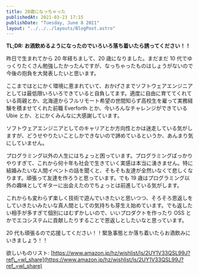 ```yaml
---
title: 20歳になっちゃった
publishedAt: 2021-03-23 17:15
publishDate: "Tuesday, June 8 2021"
layout: "../../../layouts/BlogPost.astro"
---
```


**TL;DR: お酒飲めるようになったのでいろいろ落ち着いたら誘ってください！！**

昨日で生まれてから 20 年経ちまして、20 歳になりました。まだまだ 10 代でゆっくりたくさん勉強したかったんですが、なっちゃったものはしょうがないので今後の抱負を大発表したいと思います。

ここまではとにかく環境に恵まれていて、おかげさまでソフトウェアエンジニアとしては最低限いろいろできていると自負してます。適度に自由に育ててくれている両親とか、北海道からフルリモート希望の世間知らず高校生を雇って実務経験を積ませてくれた前職 Everforth とか、今いろんなチャレンジができている Ubie とか、とにかくみんなに大感謝しています。

ソフトウェアエンジニアとしてのキャリアとか方向性とかは迷走している気がしますが、どうせやりたいことしかできないので諦めているというか、あんまり気にしていません。

プログラミング以外の人生にはちょっと困っています。プログラミングばっかりやりすぎて、これから何十年も社会で生きていく実感は本当に湧きません。特に結婚みたいな人間イベントの話を聞くと、そもそも友達が全然いなくて悲しくなります。頑張って友達を作ろうと思っています。でも 19 歳はプログラミング以外の趣味としてギターに出会えたのでちょっとは前進している気がします。

これからも変わらず楽しく技術で遊んでいきたいと思いつつ、そろそろ恩返しをしていきたいみたいな真人間としての気持ちも芽生え始めています。でも返したい相手が多すぎて個別にはむずかしいので、いいプロダクトを作ったり OSS とかでエコシステムに貢献したりすることで恩返しとしたいなと思っています。

20 代も頑張るので応援してください！！緊急事態とか落ち着いたらお酒飲みにいきましょう！！

欲しいものリスト: [https://www.amazon.jp/hz/wishlist/ls/2UY1V33QSL99J?ref\_=wl_share](https://www.amazon.jp/hz/wishlist/ls/2UY1V33QSL99J?ref_=wl_share)
